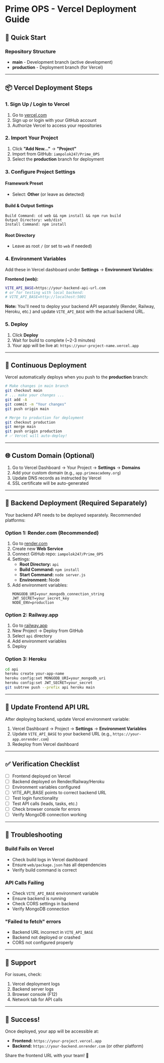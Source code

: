# Prime OPS - Vercel Deployment Guide

## 🚀 Quick Start

### Repository Structure
- **main** - Development branch (active development)
- **production** - Deployment branch (for Vercel)

---

## 📦 Vercel Deployment Steps

### 1. Sign Up / Login to Vercel
1. Go to [vercel.com](https://vercel.com)
2. Sign up or login with your GitHub account
3. Authorize Vercel to access your repositories

### 2. Import Your Project
1. Click **"Add New..."** → **"Project"**
2. Import from GitHub: `iampolok247/Prime_OPS`
3. Select the **production** branch for deployment

### 3. Configure Project Settings

#### Framework Preset
- Select: **Other** (or leave as detected)

#### Build & Output Settings
```
Build Command: cd web && npm install && npm run build
Output Directory: web/dist
Install Command: npm install
```

#### Root Directory
- Leave as root `/` (or set to `web` if needed)

### 4. Environment Variables
Add these in Vercel dashboard under **Settings** → **Environment Variables**:

**Frontend (web):**
```bash
VITE_API_BASE=https://your-backend-api-url.com
# or for testing with local backend:
# VITE_API_BASE=http://localhost:5001
```

**Note:** You'll need to deploy your backend API separately (Render, Railway, Heroku, etc.) and update `VITE_API_BASE` with the actual backend URL.

### 5. Deploy
1. Click **Deploy**
2. Wait for build to complete (~2-3 minutes)
3. Your app will be live at: `https://your-project-name.vercel.app`

---

## 🔄 Continuous Deployment

Vercel automatically deploys when you push to the **production** branch:

```bash
# Make changes in main branch
git checkout main
# ... make your changes ...
git add -A
git commit -m "Your changes"
git push origin main

# Merge to production for deployment
git checkout production
git merge main
git push origin production
# ✅ Vercel will auto-deploy!
```

---

## 🌐 Custom Domain (Optional)

1. Go to Vercel Dashboard → Your Project → **Settings** → **Domains**
2. Add your custom domain (e.g., `app.primeacademy.org`)
3. Update DNS records as instructed by Vercel
4. SSL certificate will be auto-generated

---

## 🔧 Backend Deployment (Required Separately)

Your backend API needs to be deployed separately. Recommended platforms:

### Option 1: Render.com (Recommended)
1. Go to [render.com](https://render.com)
2. Create new **Web Service**
3. Connect GitHub repo: `iampolok247/Prime_OPS`
4. Settings:
   - **Root Directory:** `api`
   - **Build Command:** `npm install`
   - **Start Command:** `node server.js`
   - **Environment:** Node
5. Add environment variables:
   ```
   MONGODB_URI=your_mongodb_connection_string
   JWT_SECRET=your_secret_key
   NODE_ENV=production
   ```

### Option 2: Railway.app
1. Go to [railway.app](https://railway.app)
2. New Project → Deploy from GitHub
3. Select `api` directory
4. Add environment variables
5. Deploy

### Option 3: Heroku
```bash
cd api
heroku create your-app-name
heroku config:set MONGODB_URI=your_mongodb_uri
heroku config:set JWT_SECRET=your_secret
git subtree push --prefix api heroku main
```

---

## 📝 Update Frontend API URL

After deploying backend, update Vercel environment variable:

1. Vercel Dashboard → Project → **Settings** → **Environment Variables**
2. Update `VITE_API_BASE` to your backend URL (e.g., `https://your-app.onrender.com`)
3. Redeploy from Vercel dashboard

---

## ✅ Verification Checklist

- [ ] Frontend deployed on Vercel
- [ ] Backend deployed on Render/Railway/Heroku
- [ ] Environment variables configured
- [ ] VITE_API_BASE points to correct backend URL
- [ ] Test login functionality
- [ ] Test API calls (leads, tasks, etc.)
- [ ] Check browser console for errors
- [ ] Verify MongoDB connection working

---

## 🐛 Troubleshooting

### Build Fails on Vercel
- Check build logs in Vercel dashboard
- Ensure `web/package.json` has all dependencies
- Verify build command is correct

### API Calls Failing
- Check `VITE_API_BASE` environment variable
- Ensure backend is running
- Check CORS settings in backend
- Verify MongoDB connection

### "Failed to fetch" errors
- Backend URL incorrect in `VITE_API_BASE`
- Backend not deployed or crashed
- CORS not configured properly

---

## 📧 Support

For issues, check:
1. Vercel deployment logs
2. Backend server logs
3. Browser console (F12)
4. Network tab for API calls

---

## 🎉 Success!

Once deployed, your app will be accessible at:
- **Frontend:** `https://your-project.vercel.app`
- **Backend:** `https://your-backend.onrender.com` (or other platform)

Share the frontend URL with your team! 🚀
